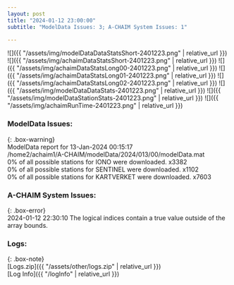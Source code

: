 ```yaml
---
layout: post
title: "2024-01-12 23:00:00"
subtitle: "ModelData Issues: 3; A-CHAIM System Issues: 1"

---
```


![]({{ "/assets/img/modelDataDataStatsShort-2401223.png" | relative_url }})
![]({{ "/assets/img/achaimDataStatsShort-2401223.png" | relative_url }})
![]({{ "/assets/img/achaimDataStatsLong00-2401223.png" | relative_url }})
![]({{ "/assets/img/achaimDataStatsLong01-2401223.png" | relative_url }})
![]({{ "/assets/img/achaimDataStatsLong02-2401223.png" | relative_url }})
![]({{ "/assets/img/modelDataDataStats-2401223.png" | relative_url }})
![]({{ "/assets/img/modelDataStationStats-2401223.png" | relative_url }})
![]({{ "/assets/img/achaimRunTime-2401223.png" | relative_url }})


### ModelData Issues:  
  
{: .box-warning}  
 ModelData report for 13-Jan-2024 00:15:17   
 /home2/achaim1/A-CHAIM/modelData/2024/013/00/modelData.mat   
 0% of all possible stations for IONO were downloaded. x3382   
 0% of all possible stations for SENTINEL were downloaded. x1102   
 0% of all possible stations for KARTVERKET were downloaded. x7603   
  
### A-CHAIM System Issues:  
  
{: .box-error}  
2024-01-12 22:30:10 The logical indices contain a true value outside of the array bounds.  

### Logs:  
  
{: .box-note}  
[Logs.zip]({{ "/assets/other/logs.zip" | relative_url }})  
[Log Info]({{ "/logInfo" | relative_url }})  

